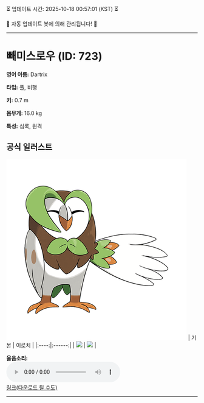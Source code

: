 
⏳ 업데이트 시간: 2025-10-18 00:57:01 (KST) ⏳

🤖 자동 업데이트 봇에 의해 관리됩니다! 🤖

---

# 빼미스로우 (ID: 723)
**영어 이름:** Dartrix

**타입:** 풀, 비행

**키:** 0.7 m

**몸무게:** 16.0 kg

**특성:** 심록, 원격

## 공식 일러스트
![](https://raw.githubusercontent.com/PokeAPI/sprites/master/sprites/pokemon/other/official-artwork/723.png)
| 기본 | 이로치 |
|:----:|:------:|
| <img src="http://play.pokemonshowdown.com/sprites/ani/dartrix.gif" width="200"> | <img src="http://play.pokemonshowdown.com/sprites/ani-shiny/dartrix.gif" width="200"> |

**울음소리:**<br><audio controls src="https://raw.githubusercontent.com/PokeAPI/cries/main/cries/pokemon/latest/723.ogg"></audio><br> [링크(다운로드 될 수도)](https://raw.githubusercontent.com/PokeAPI/cries/main/cries/pokemon/latest/723.ogg)


---
